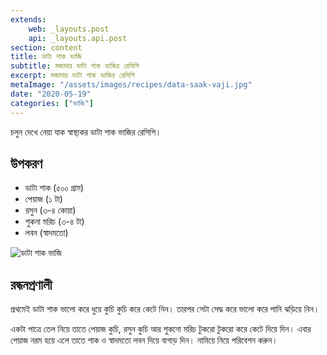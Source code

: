 ```yaml
---
extends:
    web: _layouts.post
    api: _layouts.api.post
section: content
title: ডাটা শাক ভাজি
subtitle: মজাদার ডাটা শাক ভাজির রেসিপি
excerpt: মজাদার ডাটা শাক ভাজির রেসিপি
metaImage: "/assets/images/recipes/data-saak-vaji.jpg"
date: "2020-05-19"
categories: ["ভাজি"]
---
```


চলুন দেখে নেয়া যাক স্বাস্থ্যকর ডাটা শাক ভাজির রেসিপি।

## উপকরণ

- ডাটা শাক (৫০০ গ্রাম)
- পেয়াজ (১ টা)
- রসুন (৩-৪ কোয়া)
- শুকনা মরিচ (৩-৪ টা)
- লবন (স্বাদমতো)

![ডাটা শাক ভাজি](/assets/images/recipes/data-saak-vaji.jpg)

## রন্ধনপ্রণালী

প্রথমেই ডাটা শাক ভালো করে ধুয়ে কুচি কুচি করে কেটে নিন। তারপর সেটা সেদ্ধ করে ভালো করে পানি ঝড়িয়ে নিন।

একটা পাত্রে তেল নিয়ে তাতে পেয়াজ কুচি, রসুন কুচি আর শুকনো মরিচ টুকরো টুকরো করে কেটে দিয়ে দিন। এবার
পেয়াজ নরম হয়ে এলে তাতে শাক ও স্বাদমতো লবন দিয়ে বাগাড় দিন। নামিয়ে নিয়ে পরিবেশন করুন।
